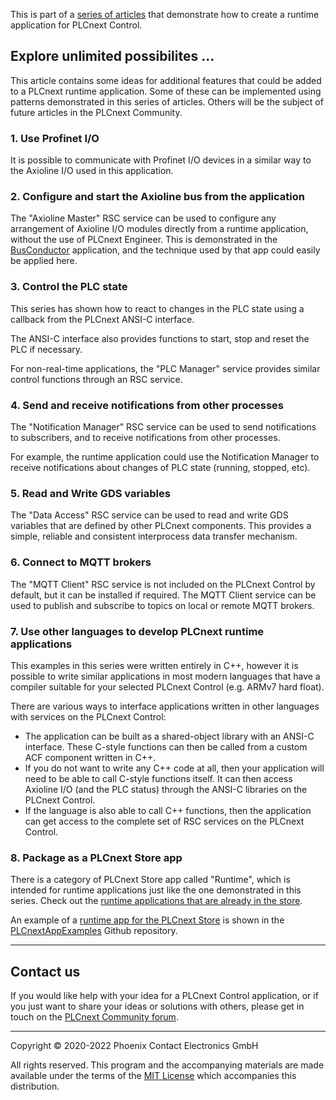 This is part of a [series of articles](https://github.com/PLCnext/SampleRuntime) that demonstrate how to create a runtime application for PLCnext Control.

## Explore unlimited possibilites ...

This article contains some ideas for additional features that could be added to a PLCnext runtime application. Some of these can be implemented using patterns demonstrated in this series of articles. Others will be the subject of future articles in the PLCnext Community.

### 1. Use Profinet I/O

It is possible to communicate with Profinet I/O devices in a similar way to the Axioline I/O used in this application.

### 2. Configure and start the Axioline bus from the application

The "Axioline Master" RSC service can be used to configure any arrangement of Axioline I/O modules directly from a runtime application, without the use of PLCnext Engineer. This is demonstrated in the [BusConductor](https://github.com/PLCnext/BusConductor) application, and the technique used by that app could easily be applied here.

### 3. Control the PLC state

This series has shown how to react to changes in the PLC state using a callback from the PLCnext ANSI-C interface.

The ANSI-C interface also provides functions to start, stop and reset the PLC if necessary.

For non-real-time applications, the "PLC Manager" service provides similar control functions through an RSC service.

### 4. Send and receive notifications from other processes

The "Notification Manager" RSC service can be used to send notifications to subscribers, and to receive notifications from other processes.

For example, the runtime application could use the Notification Manager to receive notifications about changes of PLC state (running, stopped, etc).

### 5. Read and Write GDS variables

The "Data Access" RSC service can be used to read and write GDS variables that are defined by other PLCnext components. This provides a simple, reliable and consistent interprocess data transfer mechanism.

### 6. Connect to MQTT brokers

The "MQTT Client" RSC service is not included on the PLCnext Control by default, but it can be installed if required. The MQTT Client service can be used to publish and subscribe to topics on local or remote MQTT brokers.

### 7. Use other languages to develop PLCnext runtime applications

This examples in this series were written entirely in C++, however it is possible to write similar applications in most modern languages that have a compiler suitable for your selected PLCnext Control (e.g. ARMv7 hard float).

There are various ways to interface applications written in other languages with services on the PLCnext Control:
- The application can be built as a shared-object library with an ANSI-C interface. These C-style functions can then be called from a custom ACF component written in C++.
- If you do not want to write any C++ code at all, then your application will need to be able to call C-style functions itself. It can then access Axioline I/O (and the PLC status) through the ANSI-C libraries on the PLCnext Control.
- If the language is also able to call C++ functions, then the application can get access to the complete set of RSC services on the PLCnext Control.

### 8. Package as a PLCnext Store app

There is a category of PLCnext Store app called "Runtime", which is intended for runtime applications just like the one demonstrated in this series. Check out the [runtime applications that are already in the store](https://www.plcnextstore.com/eu/search?type=2).

An example of a [runtime app for the PLCnext Store](https://github.com/PLCnext/PLCnextAppExamples/tree/public/DemoApps/DemoPlcnextExtensionsApps/PlcnextSampleRuntimeApp) is shown in the [PLCnextAppExamples](https://github.com/PLCnext/PLCnextAppExamples) Github repository.

---

## Contact us
If you would like help with your idea for a PLCnext Control application, or if you just want to share your ideas or solutions with others, please get in touch on the [PLCnext Community forum](https://www.plcnext-community.net/forum/).

---

Copyright © 2020-2022 Phoenix Contact Electronics GmbH

All rights reserved. This program and the accompanying materials are made available under the terms of the [MIT License](http://opensource.org/licenses/MIT) which accompanies this distribution.
